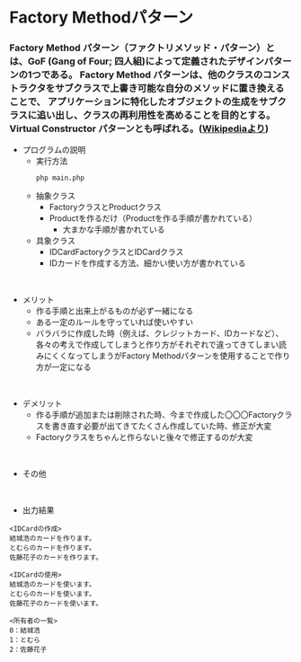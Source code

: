 # Factory Methodパターン

### Factory Method パターン（ファクトリメソッド・パターン）とは、GoF (Gang of Four; 四人組)によって定義されたデザインパターンの1つである。 Factory Method パターンは、他のクラスのコンストラクタをサブクラスで上書き可能な自分のメソッドに置き換えることで、 アプリケーションに特化したオブジェクトの生成をサブクラスに追い出し、クラスの再利用性を高めることを目的とする。Virtual Constructor パターンとも呼ばれる。([Wikipediaより](https://ja.wikipedia.org/wiki/Factory_Method_%E3%83%91%E3%82%BF%E3%83%BC%E3%83%B3))

- プログラムの説明
    - 実行方法
        ```
        php main.php
        ```
    - 抽象クラス
        - FactoryクラスとProductクラス
        - Productを作るだけ（Productを作る手順が書かれている）
            - 大まかな手順が書かれている
    - 具象クラス
        - IDCardFactoryクラスとIDCardクラス
        - IDカードを作成する方法、細かい使い方が書かれている

<br>

- メリット
    - 作る手順と出来上がるものが必ず一緒になる
    - ある一定のルールを守っていれば使いやすい
    - バラバラに作成した時（例えば、クレジットカード、IDカードなど）、各々の考えで作成してしまうと作り方がそれぞれで違ってきてしまい読みにくくなってしまうがFactory Methodパターンを使用することで作り方が一定になる

<br>

- デメリット
    - 作る手順が追加または削除された時、今まで作成した〇〇〇Factoryクラスを書き直す必要が出てきてたくさん作成していた時、修正が大変
    - Factoryクラスをちゃんと作らないと後々で修正するのが大変

<br>

- その他

<br>

- 出力結果
```
<IDCardの作成>
結城浩のカードを作ります。
とむらのカードを作ります。
佐藤花子のカードを作ります。

<IDCardの使用>
結城浩のカードを使います。
とむらのカードを使います。
佐藤花子のカードを使います。

<所有者の一覧>
0：結城浩
1：とむら
2：佐藤花子
```